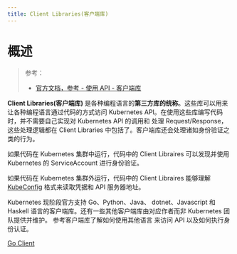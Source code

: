 ```yaml
---
title: Client Libraries(客户端库)
---
```


# 概述

> 参考：
>
> - [官方文档，参考 - 使用 API - 客户端库](https://kubernetes.io/docs/reference/using-api/client-libraries/)

**Client Libraries(客户端库)** 是各种编程语言的**第三方库的统称**。这些库可以用来让各种编程语言通过代码的方式访问 Kubernetes API。在使用这些库编写代码时，并不需要自己实现对 Kubernetes API 的调用和 处理 Request/Response，这些处理逻辑都在 Client Libraries 中包括了。客户端库还会处理诸如身份验证之类的行为。

如果代码在 Kubernetes 集群中运行，代码中的 Client Libraires 可以发现并使用 Kubernetes 的 ServiceAccount 进行身份验证。

如果代码在 Kubernetes 集群外运行，代码中的 Client Libraires 能够理解 [KubeConfig](/docs/10.云原生/Kubernetes/API%20访问控制/Authentication(认证)/User%20Account(KubeConfig).md) 格式来读取凭据和 API 服务器地址。

Kubernetes 现阶段官方支持 Go、Python、Java、 dotnet、Javascript 和 Haskell 语言的客户端库。还有一些其他客户端库由对应作者而非 Kubernetes 团队提供并维护。 参考客户端库了解如何使用其他语言 来访问 API 以及如何执行身份认证。

[Go Client](/docs/10.云原生/Kubernetes/Kubernetes%20开发/Client%20Libraries(客户端库)/Go%20Client.md)
